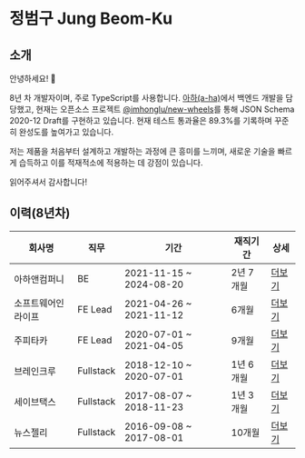 # 정범구 Jung Beom-Ku

## 소개

안녕하세요! 👋

8년 차 개발자이며, 주로 TypeScript를 사용합니다. [아하(a-ha)](https://www.a-ha.io/)에서 백엔드 개발을 담당했고, 현재는 오픈소스 프로젝트 [@imhonglu/new-wheels](https://github.com/imhonglu/new-wheels)를 통해 JSON Schema 2020-12 Draft를 구현하고 있습니다. 현재 테스트 통과율은 89.3%를 기록하며 꾸준히 완성도를 높여가고 있습니다.

저는 제품을 처음부터 설계하고 개발하는 과정에 큰 흥미를 느끼며, 새로운 기술을 빠르게 습득하고 이를 적재적소에 적용하는 데 강점이 있습니다.

읽어주셔서 감사합니다!

## 이력(8년차)

| 회사명 | 직무 | 기간 | 재직기간 | 상세 |
|--------|------|------|-----------|-------|
| 아하앤컴퍼니 | BE | 2021-11-15 ~ 2024-08-20 | 2년 7개월 | [더보기](./careers/6_ahancompany.md) |
| 소프트웨어인라이프 | FE Lead | 2021-04-26 ~ 2021-11-12 | 6개월 | [더보기](./careers/5_softwareinlife.md) |
| 주피타카 | FE Lead | 2020-07-01 ~ 2021-04-05 | 9개월 | [더보기](./careers/4_jupitaka.md) |
| 브레인크루 | Fullstack | 2018-12-10 ~ 2020-07-01 | 1년 6개월 | [더보기](./careers/3_braincrew.md) |
| 세이브택스 | Fullstack | 2017-08-07 ~ 2018-11-23 | 1년 3개월 | [더보기](./careers/2_savetax.md) |
| 뉴스젤리 | Fullstack | 2016-09-08 ~ 2017-08-01 | 10개월 | [더보기](./careers/1_newsjelly.md) |

